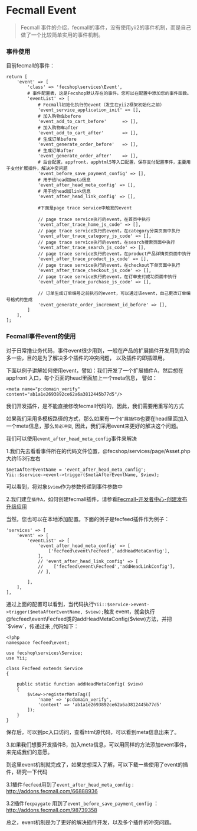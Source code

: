 Fecmall Event
==============

> Fecmall 事件的介绍，fecmall的事件，没有使用yii2的事件机制，而是自己做了一个比较简单实用的事件机制。

### 事件使用

目前fecmall的事件：

```
return [
    'event' => [
        'class' => 'fecshop\services\Event',
        # 事件配置表，这是Fecshop默认存在的事件。您可以在配置中添加您的事件函数。
        'eventList' => [
            # Fecmall初始化执行的event（发生在yii2框架初始化之前）
            'event_service_application_init' => [],
            # 加入购物车before
            'event_add_to_cart_before' 		=> [],
            # 加入购物车after
            'event_add_to_cart_after' 		=> [],
            # 生成订单before
            'event_generate_order_before' 	=> [],
            # 生成订单after
            'event_generate_order_after' 	=> [],
            # 后台配置，appfront，apphtml5等入口配置，保存支付配置事件，主要用于支付扩展插件，解决冲突问题
            'event_before_save_payment_config' => [],
            # 用于给head加meta信息
            'event_after_head_meta_config' => [],
            # 用于给head加link信息
            'event_after_head_link_config' => [],
            
            #下面是page trace service中触发的event
            
            // page trace service执行的event，在首页中执行
            'event_after_trace_home_js_code' => [],
            // page trace service执行的event，在category分类页面中执行
            'event_after_trace_category_js_code' => [],
            // page trace service执行的event，在search搜索页面中执行
            'event_after_trace_search_js_code' => [],
            // page trace service执行的event，在product产品详情页页面中执行
            'event_after_trace_product_js_code' => [],
            // page trace service执行的event，在checkout下单页面中执行
            'event_after_trace_checkout_js_code' => [],
            // page trace service执行的event，在订单支付成功页面中执行
            'event_after_trace_purchase_js_code' => [],
            
            // 订单生成订单编号之前执行的event，可以通过该event，自己更改订单编号格式的生成
            'event_generate_order_increment_id_before' => [],
        ]
    ],
];
```




### Fecmall事件event的使用


对于日常撸业务代码，事件event很少用到，一般在产品的扩展插件开发用到的会多一些，目的是为了解决多个插件的冲突问题，
以及插件的即插即用。

下面以例子讲解如何使用event，譬如：我们开发了一个扩展插件A，然后想在appfront 入口，每个页面的head里面加上一个meta信息，
譬如：

```
<meta name="p:domain_verify" content="ab1a1e2693892ce62a6a3812445b77d5"/>
```

我们开发插件，是不能直接修改fecmall代码的，因此，我们需要用重写的方式

如果我们采用多模板路径的方式，那么如果有一个`扩展插件B`也要在head里面加入一个meta信息，那么`势必冲突`,
因此，我们采用event来更好的解决这个问题。

我们可以使用`event_after_head_meta_config`事件来解决


1.我们先去看看事件所在的代码文件位置，@fecshop/services/page/Asset.php 大约153行左右

```
$metaAfterEventName = 'event_after_head_meta_config';
Yii::$service->event->trigger($metaAfterEventName, $view);
```

可以看到，将对象`$view`作为参数传递到事件参数中


2.我们建立`插件A`，如何创建fecmall插件，请参看[Fecmall-开发者中心-创建发布升级应用](https://www.fecmall.com/doc/fecshop-guide/addons/cn-2.0/guide-fecmall-addons-developer-center.html)

当然，您也可以在本地添加配置。下面的例子是fecfeed插件作为例子：

```
'services' => [
    'event' => [
        'eventList' => [
            'event_after_head_meta_config' => [
                ['fecfeed\event\Fecfeed','addHeadMetaConfig'],
            ],
            // 'event_after_head_link_config' => [
            //    ['fecfeed\event\Fecfeed','addHeadLinkConfig'],
            // ],
            
        ],
    ],
],
```

通过上面的配置可以看到，当代码执行`Yii::$service->event->trigger($metaAfterEventName, $view);`触发
event，就会执行@fecfeed\event\Fecfeed类的addHeadMetaConfig($view)方法，并把`$view`，传递过来
,代码如下：

```
<?php
namespace fecfeed\event;

use fecshop\services\Service;
use Yii;

class Fecfeed extends Service
{
    
    public static function addHeadMetaConfig( $view)
    {
        $view->registerMetaTag([
            'name' => 'p:domain_verify',
            'content' => 'ab1a1e2693892ce62a6a3812445b77d5'
        ]);
    }
}

```

保存后，可以到pc入口访问，查看html源代码，可以看到meta信息出来了。


3.如果我们想要开发插件B，加入meta信息，可以用同样的方法添加event事件，来完成我们的意愿。

到这里event机制就完成了，如果您想深入了解，可以下载一些使用了event的插件，研究一下代码


3.1插件`fecfeed`用到了`event_after_head_meta_config` : http://addons.fecmall.com/66888936

3.2插件`fecpaygate` 用到了`event_before_save_payment_config`  ： http://addons.fecmall.com/98739358


总之，event机制是为了更好的解决插件开发，以及多个插件的冲突问题。
